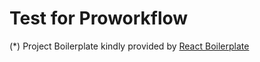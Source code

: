 # Test for Proworkflow

(*) Project Boilerplate kindly provided by [React Boilerplate](https://github.com/react-boilerplate/react-boilerplate)

